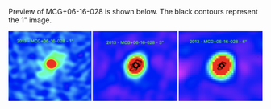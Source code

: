 Preview of MCG+06-16-028 is shown below. The black contours represent the 1" image. 

![MCG+06-16-028](MCG+06-16-028.png "MCG+06-16-028")
